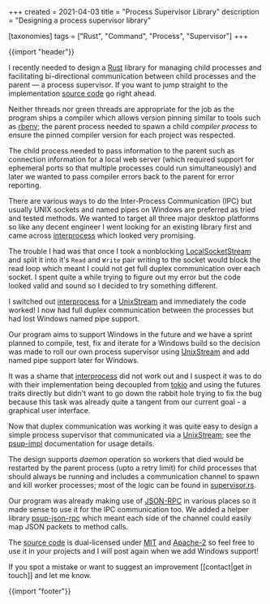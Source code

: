 +++
created = 2021-04-03
title = "Process Supervisor Library"
description = "Designing a process supervisor library"

[taxonomies]
tags = ["Rust", "Command", "Process", "Supervisor"]
+++

{{import "header"}}

I recently needed to design a [Rust][] library for managing child processes and facilitating bi-directional communication between child processes and the parent &#8212; a process supervisor. If you want to jump straight to the implementation [source code][] go right ahead.

Neither threads nor green threads are appropriate for the job as the program ships a compiler which allows version pinning similar to tools such as [rbenv][]; the parent process needed to spawn a child *compiler process* to ensure the pinned compiler version for each project was respected.

The child process needed to pass information to the parent such as connection information for a local web server (which required support for ephemeral ports so that multiple processes could run simultaneously) and later we wanted to pass compiler errors back to the parent for error reporting.

There are various ways to do the Inter-Process Communication (IPC) but usually UNIX sockets and named pipes on Windows are preferred as tried and tested methods. We wanted to target all three major desktop platforms so like any decent engineer I went looking for an existing library first and came across [interprocess][] which looked very promising.

The trouble I had was that once I took a nonblocking [LocalSocketStream][] and split it into it's `Read` and `Write` pair writing to the socket would block the read loop which meant I could not get full duplex communication over each socket. I spent quite a while trying to figure out my error but the code looked valid and sound so I decided to try something different.

I switched out [interprocess][] for a [UnixStream][] and immediately the code worked! I now had full duplex communication between the processes but had lost Windows named pipe support.

Our program aims to support Windows in the future and we have a sprint planned to compile, test, fix and iterate for a Windows build so the decision was made to roll our own process supervisor using [UnixStream][] and add named pipe support later for Windows.

It was a shame that [interprocess][] did not work out and I suspect it was to do with their implementation being decoupled from [tokio][] and using the futures traits directly but didn't want to go down the rabbit hole trying to fix the bug because this task was already quite a tangent from our current goal - a graphical user interface.

Now that duplex communication was working it was quite easy to design a simple process supervisor that communicated via a [UnixStream][]; see the [psup-impl][] documentation for usage details.

The design supports *daemon* operation so workers that died would be restarted by the parent process (upto a retry limit) for child processes that should always be running and includes a communication channel to spawn and kill worker processes; most of the logic can be found in [supervisor.rs][].

Our program was already making use of [JSON-RPC][] in various places so it made sense to use it for the IPC communication too. We added a helper library [psup-json-rpc][] which meant each side of the channel could easily map JSON packets to method calls.

The [source code][] is dual-licensed under [MIT][] and [Apache-2][] so feel free to use it in your projects and I will post again when we add Windows support!

If you spot a mistake or want to suggest an improvement [[contact|get in touch]] and let me know.

{{import "footer"}}

[Rust]: https://www.rust-lang.org/
[source code]: https://github.com/tmpfs/psup/
[psup-impl]: https://docs.rs/psup-impl/
[psup-json-rpc]: https://docs.rs/psup-json-rpc/
[supervisor.rs]: https://github.com/tmpfs/psup/blob/main/impl/src/supervisor.rs
[interprocess]: https://docs.rs/interprocess/
[LocalSocketStream]: https://docs.rs/interprocess/1.1.1/interprocess/nonblocking/local_socket/struct.LocalSocketStream.html
[tokio]: https://docs.rs/tokio/1.4.0/tokio/
[UnixStream]: https://docs.rs/tokio/1.4.0/tokio/net/struct.UnixStream.html
[JSON-RPC]: https://www.jsonrpc.org/
[rbenv]: https://github.com/rbenv/rbenv
[MIT]: https://mit-license.org/
[Apache-2]: https://www.apache.org/licenses/LICENSE-2.0.html
